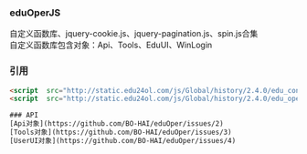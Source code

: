 ﻿### eduOperJS
自定义函数库、jquery-cookie.js、jquery-pagination.js、spin.js合集<br/>
自定义函数库包含对象：Api、Tools、EduUI、WinLogin

### 引用
```html
<script  src="http://static.edu24ol.com/js/Global/history/2.4.0/edu_config.js"></script>
<script  src="http://static.edu24ol.com/js/Global/history/2.4.0/edu_oper.js"></script>

### API
[Api对象](https://github.com/BO-HAI/eduOper/issues/2)
[Tools对象](https://github.com/BO-HAI/eduOper/issues/3)
[UserUI对象](https://github.com/BO-HAI/eduOper/issues/4)
